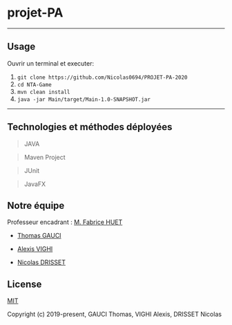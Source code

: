 # projet-PA


-------------------------------------------------------------------------------------
## Usage

Ouvrir un terminal et executer:

1. `git clone https://github.com/Nicolas0694/PROJET-PA-2020`
2. `cd NTA-Game`
3. `mvn clean install`
4. `java -jar Main/target/Main-1.0-SNAPSHOT.jar `
-------------------------------------------------------------------------------------
## Technologies et méthodes déployées

> JAVA

> Maven Project

> JUnit

> JavaFX

## Notre équipe
Professeur encadrant : [M. Fabrice HUET](https://github.com/fabricehuet)
                    
- [Thomas GAUCI](https://github.com/ThomasGauci)

- [Alexis VIGHI](https://github.com/Alex6VI)

- [Nicolas DRISSET](https://github.com/Nicolas0694)

## License

[MIT](http://opensource.org/licenses/MIT)

Copyright (c) 2019-present, GAUCI Thomas, VIGHI Alexis, DRISSET Nicolas